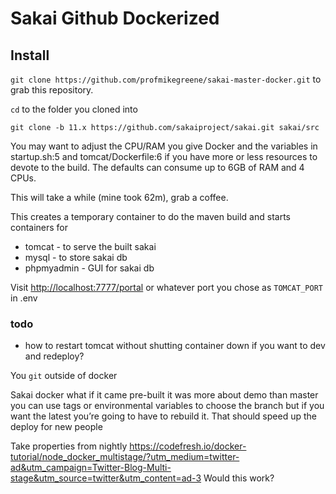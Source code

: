 # Sakai Github Dockerized

## Install

`git clone https://github.com/profmikegreene/sakai-master-docker.git` to grab this repository. 

`cd` to the folder you cloned into 

`git clone -b 11.x https://github.com/sakaiproject/sakai.git sakai/src`




You may want to adjust the CPU/RAM you give Docker and the variables in startup.sh:5 and tomcat/Dockerfile:6 if you have more or less resources to devote to the build. The defaults can consume up to 6GB of RAM and 4 CPUs.

This will take a while (mine took 62m), grab a coffee.

This creates a temporary container to do the maven build and starts containers for

* tomcat - to serve the built sakai 
* mysql - to store sakai db
* phpmyadmin - GUI for sakai db

Visit [http://localhost:7777/portal](http://localhost:7777/portal) or whatever port you chose as `TOMCAT_PORT` in .env


### todo
- how to restart tomcat without shutting container down if you want to dev and redeploy?


You `git` outside of docker

Sakai docker what if it came pre-built it was more about demo than master you can use tags or environmental variables to choose the branch but if you want the latest you’re going to have to rebuild it. That should speed up the deploy for new people

Take properties from nightly
https://codefresh.io/docker-tutorial/node_docker_multistage/?utm_medium=twitter-ad&utm_campaign=Twitter-Blog-Multi-stage&utm_source=twitter&utm_content=ad-3 Would this work?

